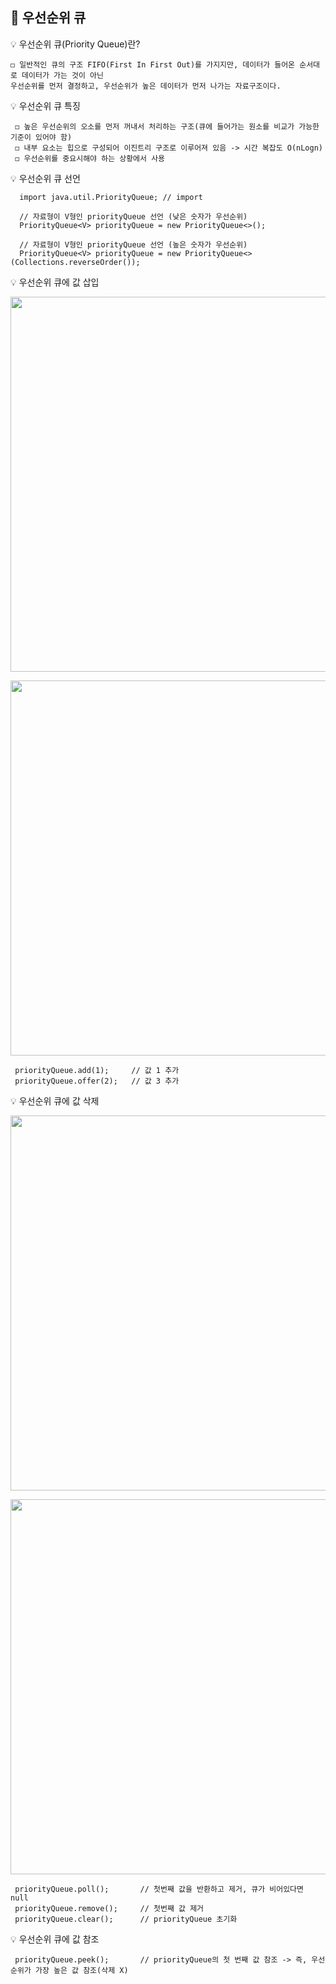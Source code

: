 ## 📘 우선순위 큐

💡 우선순위 큐(Priority Queue)란?
    
    ◻️ 일반적인 큐의 구조 FIFO(First In First Out)를 가지지만, 데이터가 들어온 순서대로 데이터가 가는 것이 아닌
    우선순위를 먼저 결정하고, 우선순위가 높은 데이터가 먼저 나가는 자료구조이다. 
    
💡 우선순위 큐 특징
     
     ◻️ 높은 우선순위의 오소를 먼저 꺼내서 처리하는 구조(큐에 들어가는 원소를 비교가 가능한 기준이 있어야 함)
     ◻️ 내부 요소는 힙으로 구성되어 이진트리 구조로 이루어져 있음 -> 시간 복잡도 O(nLogn)
     ◻️ 우선순위를 중요시해야 하는 상황에서 사용

💡 우선순위 큐 선언
      
      import java.util.PriorityQueue; // import

      // 자료형이 V형인 priorityQueue 선언 (낮은 숫자가 우선순위)
      PriorityQueue<V> priorityQueue = new PriorityQueue<>();

      // 자료형이 V형인 priorityQueue 선언 (높은 숫자가 우선순위)
      PriorityQueue<V> priorityQueue = new PriorityQueue<>(Collections.reverseOrder());

💡 우선순위 큐에 값 삽입      
<p align="center"><img src="https://user-images.githubusercontent.com/45066381/136642835-e41a13c9-0fd3-4ee6-ab40-7b2d0178e7be.png" width="800" height="600"/></p>
<p align="center"><img src="https://user-images.githubusercontent.com/45066381/136642837-a3869e9b-f824-4860-b868-e834562758ec.png" width="800" height="600"/></p>     
     
     priorityQueue.add(1);     // 값 1 추가
     priorityQueue.offer(2);   // 값 3 추가

💡 우선순위 큐에 값 삭제
<p align="center"><img src="https://user-images.githubusercontent.com/45066381/136642839-c1e790a0-cdea-4ec4-973a-8f6822bdfeb3.png" width="800" height="600"/></p>
<p align="center"><img src="https://user-images.githubusercontent.com/45066381/136642840-f714a1a3-016a-41d9-a7ea-f43984c36385.png" width="800" height="600"/></p>

     priorityQueue.poll();       // 첫번째 값을 반환하고 제거, 큐가 비어있다면 null
     priorityQueue.remove();     // 첫번째 값 제거
     priorityQueue.clear();      // priorityQueue 초기화

💡 우선순위 큐에 값 참조

     priorityQueue.peek();       // priorityQueue의 첫 번째 값 참조 -> 즉, 우선순위가 가장 높은 값 참조(삭제 X)

